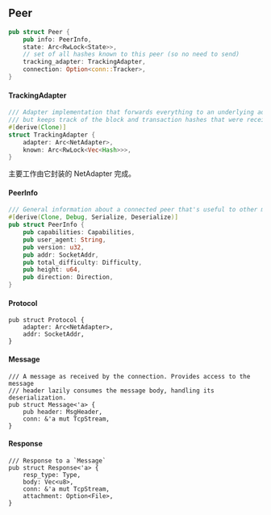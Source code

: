 ## Peer

```rust
pub struct Peer {
    pub info: PeerInfo,
    state: Arc<RwLock<State>>,
    // set of all hashes known to this peer (so no need to send)
    tracking_adapter: TrackingAdapter,
    connection: Option<conn::Tracker>,
}
```

#### TrackingAdapter

```rust
/// Adapter implementation that forwards everything to an underlying adapter
/// but keeps track of the block and transaction hashes that were received.
#[derive(Clone)]
struct TrackingAdapter {
    adapter: Arc<NetAdapter>,
    known: Arc<RwLock<Vec<Hash>>>,
}
```

主要工作由它封装的 NetAdapter 完成。

#### PeerInfo

```rust
/// General information about a connected peer that's useful to other modules.
#[derive(Clone, Debug, Serialize, Deserialize)]
pub struct PeerInfo {
    pub capabilities: Capabilities,
    pub user_agent: String,
    pub version: u32,
    pub addr: SocketAddr,
    pub total_difficulty: Difficulty,
    pub height: u64,
    pub direction: Direction,
}
```

#### Protocol

```
pub struct Protocol {
	adapter: Arc<NetAdapter>,
	addr: SocketAddr,
}
```

#### Message

```
/// A message as received by the connection. Provides access to the message
/// header lazily consumes the message body, handling its deserialization.
pub struct Message<'a> {
	pub header: MsgHeader,
	conn: &'a mut TcpStream,
}
```

#### Response

    /// Response to a `Message`
    pub struct Response<'a> {
    	resp_type: Type,
    	body: Vec<u8>,
    	conn: &'a mut TcpStream,
    	attachment: Option<File>,
    }



